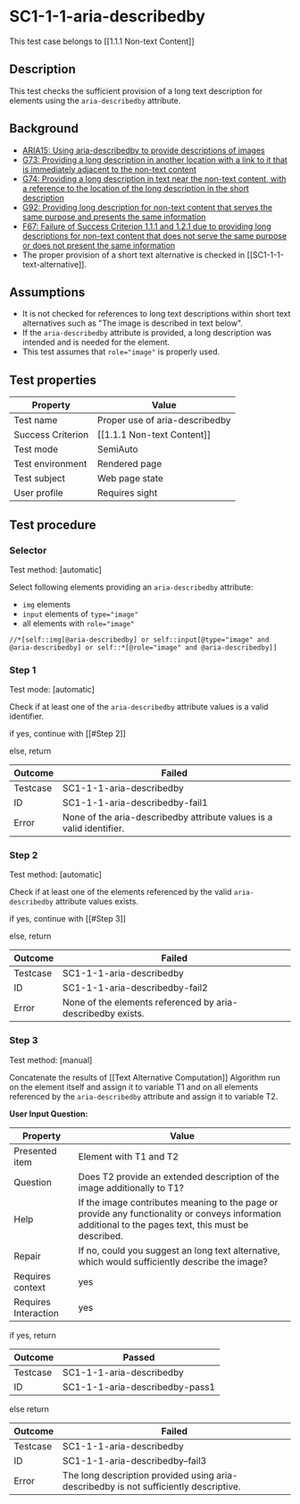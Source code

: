 
# SC1-1-1-aria-describedby

This test case belongs to [[1.1.1 Non-text Content]]

## Description
This test checks the sufficient provision of a long text description for elements using the `aria-describedby` attribute.


## Background
- [ARIA15: Using aria-describedby to provide descriptions of images](http://www.w3.org/TR/2014/NOTE-WCAG20-TECHS-20140916/ARIA15)
- [G73: Providing a long description in another location with a link to it that is immediately adjacent to the non-text content](http://www.w3.org/TR/2014/NOTE-WCAG20-TECHS-20140916/G73)
- [G74: Providing a long description in text near the non-text content, with a reference to the location of the long description in the short description](http://www.w3.org/TR/2014/NOTE-WCAG20-TECHS-20140916/G74)
- [G92: Providing long description for non-text content that serves the same purpose and presents the same information](http://www.w3.org/TR/2014/NOTE-WCAG20-TECHS-20140916/G92)
- [F67: Failure of Success Criterion 1.1.1 and 1.2.1 due to providing long descriptions for non-text content that does not serve the same purpose or does not present the same information](http://www.w3.org/TR/2014/NOTE-WCAG20-TECHS-20140916/F67)
- The proper provision of a short text alternative is checked in [[SC1-1-1-text-alternative]].


## Assumptions
- It is not checked for references to long text descriptions within short text alternatives such as "The image is described in text below".
- If the `aria-describedby` attribute is provided, a long description was intended and is needed for the element.
- This test assumes that `role="image"` is properly used.


## Test properties
| Property          | Value
|-------------------|----
| Test name         | Proper use of aria-describedby
| Success Criterion | [[1.1.1 Non-text Content]]
| Test mode         | SemiAuto
| Test environment  | Rendered page
| Test subject      | Web page state
| User profile      | Requires sight


## Test procedure

### Selector
Test method: [automatic]

Select following elements providing an `aria-describedby` attribute:
- `img` elements
- `input` elements of `type="image"`
- all elements with `role="image"`

````
//*[self::img[@aria-describedby] or self::input[@type="image" and @aria-describedby] or self::*[@role="image" and @aria-describedby]]
````

### Step 1
Test mode: [automatic]

Check if at least one of the `aria-describedby` attribute values is a valid identifier.

if yes, continue with [[#Step 2]]

else, return

| Outcome  | Failed
|----------|-----
| Testcase | SC1-1-1-aria-describedby
| ID       | SC1-1-1-aria-describedby-fail1
| Error    | None of the aria-describedby attribute values is a valid identifier.

### Step 2
Test method: [automatic]

Check if at least one of the elements referenced by the valid `aria-describedby` attribute values exists.

if yes, continue with [[#Step 3]]

else, return

| Outcome  | Failed
|----------|-----
| Testcase | SC1-1-1-aria-describedby
| ID       | SC1-1-1-aria-describedby-fail2
| Error    | None of the elements referenced by aria-describedby exists.

### Step 3
Test method: [manual]

Concatenate the results of [[Text Alternative Computation]] Algorithm run on the element itself and assign it to variable T1 and on all elements referenced by the `aria-describedby` attribute and assign it to variable T2.

**User Input Question:**

| Property             | Value
|----------------------|---------
| Presented item       | Element with T1 and T2
| Question             | Does T2 provide an extended description of the image additionally to T1?
| Help                 | If the image contributes meaning to the page or provide any functionality or conveys information additional to the pages text, this must be described.
| Repair               | If no, could you suggest an long text alternative, which would sufficiently describe the image?
| Requires context     | yes
| Requires Interaction | yes

if yes, return

| Outcome  | Passed
|----------|-----
| Testcase | SC1-1-1-aria-describedby
| ID       | SC1-1-1-aria-describedby-pass1

else return

| Outcome  | Failed
|----------|-----
| Testcase | SC1-1-1-aria-describedby
| ID       | SC1-1-1-aria-describedby–fail3
| Error    | The long description provided using aria-describedby is not sufficiently descriptive.
